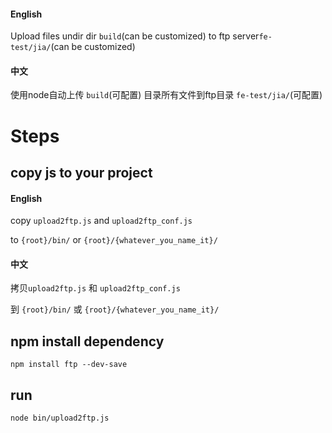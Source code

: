 #### English

Upload files undir dir `build`(can be customized) to ftp server`fe-test/jia/`(can be customized)



#### 中文

使用node自动上传 `build`(可配置) 目录所有文件到ftp目录 `fe-test/jia/`(可配置)






# Steps


## copy js to your project

#### English

copy `upload2ftp.js` and `upload2ftp_conf.js` 

to `{root}/bin/` or `{root}/{whatever_you_name_it}/`


#### 中文

拷贝`upload2ftp.js` 和 `upload2ftp_conf.js` 

到 `{root}/bin/` 或 `{root}/{whatever_you_name_it}/`





## npm install dependency

`npm install ftp --dev-save`




## run

`node bin/upload2ftp.js`

